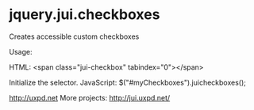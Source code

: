 jquery.jui.checkboxes
=====================

Creates accessible custom checkboxes

Usage:

HTML:
&lt;span class="jui-checkbox" tabindex="0"&gt;&lt;/span&gt;

Initialize the selector. JavaScript:
$("#myCheckboxes").juicheckboxes();


http://uxpd.net
More projects: http://jui.uxpd.net/
